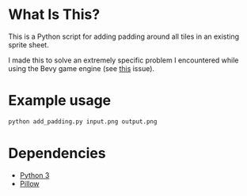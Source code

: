 # What Is This?
This is a Python script for adding padding around all tiles in an existing sprite sheet.

I made this to solve an extremely specific problem I encountered while using the Bevy game engine (see [this](https://github.com/bevyengine/bevy/issues/1949) issue).

# Example usage
```bash
python add_padding.py input.png output.png
```

# Dependencies
- [Python 3](https://www.python.org/)
- [Pillow](https://python-pillow.github.io/)
